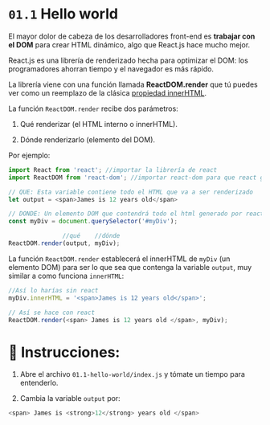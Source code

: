 # `01.1` Hello world

El mayor dolor de cabeza de los desarrolladores front-end es **trabajar con el DOM** para crear HTML dinámico, algo que React.js hace mucho mejor.

React.js es una librería de renderizado hecha para optimizar el DOM: los programadores ahorran tiempo y el navegador es más rápido.

La librería viene con una función llamada **ReactDOM.render** que tú puedes ver como un reemplazo de la clásica [propiedad innerHTML](https://developer.mozilla.org/es/docs/Web/API/Element/innerHTML).

La función `ReactDOM.render` recibe dos parámetros:

1. Qué renderizar (el HTML interno o innerHTML).

2. Dónde renderizarlo (elemento del DOM).


Por ejemplo:

```js
import React from 'react'; //importar la librería de react
import ReactDOM from 'react-dom'; //importar react-dom para que react genere el html

// QUE: Esta variable contiene todo el HTML que va a ser renderizado
let output = <span>James is 12 years old</span>

// DONDE: Un elemento DOM que contendrá todo el html generado por react
const myDiv = document.querySelector('#myDiv');

               //qué    //dónde
ReactDOM.render(output, myDiv);
```

La función `ReactDOM.render` establecerá el innerHTML de `myDiv` (un elemento DOM) para ser lo que sea que contenga la variable `output`, muy similar a como funciona `innerHTML`:

```js
//Así lo harías sin react
myDiv.innerHTML = '<span>James is 12 years old</span>';

// Así se hace con react
ReactDOM.render(<span> James is 12 years old </span>, myDiv);
```
  
# :pencil: Instrucciones:

1. Abre el archivo `01.1-hello-world/index.js` y tómate un tiempo para entenderlo.

2. Cambia la variable `output` por:

```js
<span> James is <strong>12</strong> years old </span>
```
